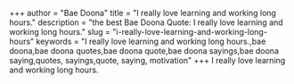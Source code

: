 +++
author = "Bae Doona"
title = "I really love learning and working long hours."
description = "the best Bae Doona Quote: I really love learning and working long hours."
slug = "i-really-love-learning-and-working-long-hours"
keywords = "I really love learning and working long hours.,bae doona,bae doona quotes,bae doona quote,bae doona sayings,bae doona saying,quotes, sayings,quote, saying, motivation"
+++
I really love learning and working long hours.
